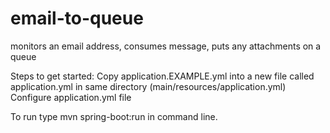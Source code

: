# email-to-queue
monitors an email address, consumes message, puts any attachments on a queue

Steps to get started:
Copy application.EXAMPLE.yml into a new file called application.yml in same directory (main/resources/application.yml)
Configure application.yml file

To run type mvn spring-boot:run in command line.
